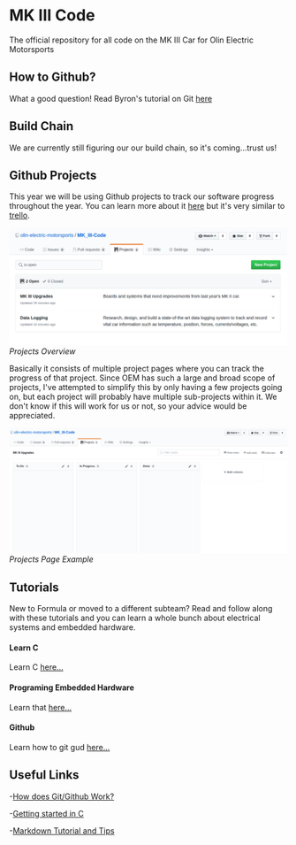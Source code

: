 # MK III Code
The official repository for all code on the MK III Car for Olin Electric Motorsports

## How to Github?
What a good question! Read Byron's tutorial on Git [here](https://github.com/olin-electric-motorsports/Programming_Tutorials/blob/master/GitTutorials/CheatSheet.md)

## Build Chain
We are currently still figuring our our build chain, so it's coming...trust us!

## Github Projects
This year we will be using Github projects to track our software progress throughout the year. You can learn more about it [here](https://help.github.com/articles/about-project-boards/) but it's very similar to [trello](null "If you've ever used that...").


![Projects Overview](/documentation/imgs/projects_overview.png)
*Projects Overview*

Basically it consists of multiple project pages where you can track the progress of that project. Since OEM has such a large and broad scope of projects, I've attempted to simplify this by only having a few projects going on, but each project will probably have multiple sub-projects within it. We don't know if this will work for us or not, so your advice would be appreciated.

![Projects Page Example](/documentation/imgs/projects_example.png)
*Projects Page Example*


## Tutorials
New to Formula or moved to a different subteam? Read and follow along with these tutorials and you can learn a whole bunch about electrical systems and embedded hardware. 

#### Learn C
Learn C [here...](https://github.com/olin-electric-motorsports/C_Tutorials)

#### Programing Embedded Hardware
Learn that [here...](https://github.com/olin-electric-motorsports/Programming_Tutorials)

#### Github
Learn how to git gud [here...](https://github.com/olin-electric-motorsports/Programming_Tutorials/tree/master/GitTutorials)


## Useful Links
-[How does Git/Github Work?](http://product.hubspot.com/blog/git-and-github-tutorial-for-beginners)

-[Getting started in C](https://www.programiz.com/c-programming)

-[Markdown Tutorial and Tips](https://guides.github.com/features/mastering-markdown/)
